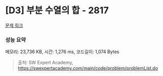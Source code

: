 # [D3] 부분 수열의 합 - 2817 

[문제 링크](https://swexpertacademy.com/main/code/problem/problemDetail.do?contestProbId=AV7IzvG6EksDFAXB) 

### 성능 요약

메모리: 23,736 KB, 시간: 1,276 ms, 코드길이: 1,074 Bytes



> 출처: SW Expert Academy, https://swexpertacademy.com/main/code/problem/problemList.do